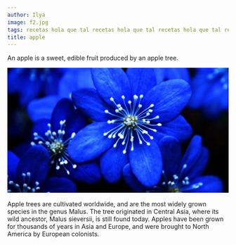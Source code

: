 ```yaml
---
author: Ilya
image: f2.jpg
tags: recetas hola que tal recetas hola que tal recetas hola que tal recetas hola que tal aa a
title: apple
---
```


An apple is a sweet, edible fruit produced by an apple tree.

![image tooltip here](/assets/images/posts/f2.jpg)

Apple trees are cultivated worldwide, and are the most widely grown species in
the genus Malus. The tree originated in Central Asia, where its wild ancestor,
Malus sieversii, is still found today. Apples have been grown for thousands of
years in Asia and Europe, and were brought to North America by European
colonists.
